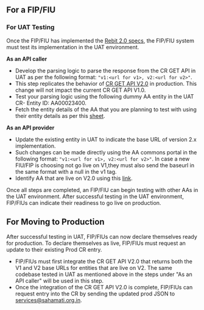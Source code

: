 ## For a FIP/FIU

### For UAT Testing
Once the FIP/FIU has implemented the [Rebit 2.0 specs](https://api.rebit.org.in/), the FIP/FIU system must test its implementation in the UAT environment.

**As an API caller**
- Develop the parsing logic to parse the response from the CR GET API in UAT as per the following format: `"v1:<url for v1>, v2:<url for v2>"`. 
- This step replicates the behavior of [CR GET API V2.0](https://api.rebit.org.in/) in production. This change will not impact the current CR GET API V1.0.
- Test your parsing logic using the following dummy AA entity in the UAT CR- Entity ID: AA00023400.
- Fetch the entity details of the AA that you are planning to test with using their entity details as per this [sheet](https://github.com/Sahamati/Ecosystem-Readiness-for-ReBIT-2.x-specs-/blob/main/Readiness_of_AAs.md).

**As an API provider**
- Update the existing entity in UAT to indicate the base URL of version 2.x implementation.
- Such changes can be made directly using the AA commons portal in the following format: `"v1:<url for v1>, v2:<url for v2>"`. In case a new FIU/FIP is choosing not go live on V1,they must also send the baseurl in the same format with a null in the v1 tag. 
- Identify AA that are live on V2.0 using this [link](https://github.com/Sahamati/Ecosystem-Readiness-for-ReBIT-2.x-specs-/blob/main/Readiness_of_AAs.md).

Once all steps are completed, an FIP/FIU can begin testing with other AAs in the UAT environment. After successful testing in the UAT environment, FIP/FIUs can indicate their readiness to go live on production.

## For Moving to Production
After successful testing in UAT, FIP/FIUs can now declare themselves ready for production. To declare themselves as live, FIP/FIUs must request an update to their existing Prod CR entry.

- FIP/FIUs must first integrate the CR GET API V2.0 that returns both the V1 and V2 base URLs for entities that are live on V2. The same codebase tested in UAT as mentioned above in the steps under "As an API caller" will be used in this step. 
- Once the integration of the CR GET API V2.0 is complete, FIP/FIUs can request entry into the CR by sending the updated prod JSON to [services@sahamati.org.in](mailto:services@sahamati.org.in).
